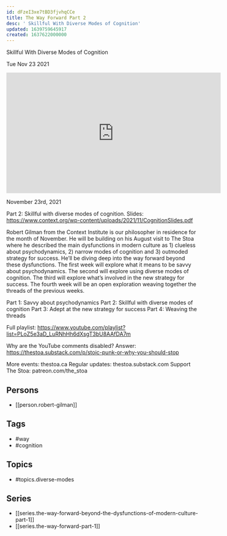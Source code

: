 ```yaml
---
id: dFzeI3xe7tBD3fjvhqCCe
title: The Way Forward Part 2
desc: ' Skillful With Diverse Modes of Cognition'
updated: 1639759645917
created: 1637622000000
---
```



 Skillful With Diverse Modes of Cognition

Tue Nov 23 2021

<iframe width="560" height="315" src="https://www.youtube.com/embed/6xDVANf2vgE" title="The Way Forward Part 2: Skillful With Diverse Modes of Cognition w/ Robert Gilman" frameborder="0" allow="accelerometer; autoplay; clipboard-write; encrypted-media; gyroscope; picture-in-picture" allowfullscreen ></iframe>

November 23rd, 2021

Part 2: Skillful with diverse modes of cognition. 
Slides: https://www.context.org/wp-content/uploads/2021/11/CognitionSlides.pdf

Robert Gilman from the Context Institute is our philosopher in residence for the month of November. He will be building on his August visit to The Stoa where he described the main dysfunctions in modern culture as 1) clueless about psychodynamics, 2) narrow modes of cognition and 3) outmoded strategy for success. He’ll be diving deep into the way forward beyond these dysfunctions. The first week will explore what it means to be savvy about psychodynamics. The second will explore using diverse modes of cognition. The third will explore what’s involved in the new strategy for success. The fourth week will be an open exploration weaving together the threads of the previous weeks.

Part 1: Savvy about psychodynamics
Part 2: Skillful with diverse modes of cognition
Part 3: Adept at the new strategy for success
Part 4: Weaving the threads

Full playlist: https://www.youtube.com/playlist?list=PLoZ5e3aD_LuRNhHh6dXsgT3bU8AAfDA7m

Why are the YouTube comments disabled? Answer: https://thestoa.substack.com/p/stoic-punk-or-why-you-should-stop

More events: thestoa.ca
Regular updates: thestoa.substack.com
Support The Stoa: patreon.com/the_stoa

## Persons

- [[person.robert-gilman]]

## Tags

- #way
- #cognition

## Topics

- #topics.diverse-modes

## Series

- [[series.the-way-forward-beyond-the-dysfunctions-of-modern-culture-part-1]]
- [[series.the-way-forward-part-1]]

